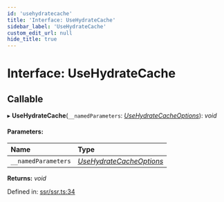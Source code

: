 ```yaml
---
id: 'usehydratecache'
title: 'Interface: UseHydrateCache'
sidebar_label: 'UseHydrateCache'
custom_edit_url: null
hide_title: true
---
```


# Interface: UseHydrateCache

## Callable

▸ **UseHydrateCache**(`__namedParameters`: [_UseHydrateCacheOptions_](usehydratecacheoptions.md)): _void_

#### Parameters:

| Name                | Type                                                  |
| :------------------ | :---------------------------------------------------- |
| `__namedParameters` | [_UseHydrateCacheOptions_](usehydratecacheoptions.md) |

**Returns:** _void_

Defined in: [ssr/ssr.ts:34](https://github.com/gqless/gqless/blob/master/packages/react/src/ssr/ssr.ts#L34)
